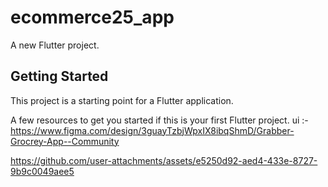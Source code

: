 # ecommerce25_app

A new Flutter project.

## Getting Started

This project is a starting point for a Flutter application.

A few resources to get you started if this is your first Flutter project.
ui :- https://www.figma.com/design/3guayTzbjWpxIX8ibqShmD/Grabber-Grocrey-App--Community

https://github.com/user-attachments/assets/e5250d92-aed4-433e-8727-9b9c0049aee5

